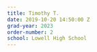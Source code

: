 ```yaml
---
title: Timothy T.
date: 2019-10-20 14:50:00 Z
grad-year: 2023
order-number: 2
school: Lowell High School
---
```


